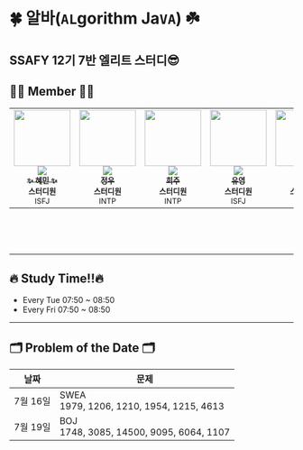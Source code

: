 # 🍀 알바(`AL`gorithm Ja`VA`) ☘️
SSAFY 12기 7반 엘리트 스터디😎
---
## 👩‍💻 Member 🧑‍💻
<table>
  <tr>
    <td align="center"><a href="https://github.com/hyenem"><img src="https://avatars.githubusercontent.com/u/175174456?v=4" width="100px;" alt=""/><br /><img src="http://mazassumnida.wtf/api/mini/generate_badge?boj=hyenem" widt="100px"><br /><sub><b>✨ 혜민 ✨</b></sub></a><br /><sub><b>스터디원</b><br>ISFJ</br></sub></td>
    <td align="center"><a href="https://github.com/jwkim0405"><img src="https://avatars.githubusercontent.com/u/175183384?s=400&v=4" width="100px;" alt=""/><br /><img src="http://mazassumnida.wtf/api/mini/generate_badge?boj=jwkim0405" widt="100px"><br /><sub><b>정우</b></sub></a><br /><sub><b>스터디원</b><br>INTP</br></sub></td>      
    <td align="center"><a href="https://github.com/Listerinnne"><img src="https://avatars.githubusercontent.com/u/78478247?v=4" width="100px;" alt=""/><br /><img src="http://mazassumnida.wtf/api/mini/generate_badge?boj=kokheeju" widt="100px"><br /><sub><b>희주</b></sub></a><br /><sub><b>스터디원</b><br>INTP</br></sub></td>      
    <td align="center"><a href="https://github.com/shinyou28"><img src="https://avatars.githubusercontent.com/u/175183511?v=4" width="100px;" alt=""/><br /><img src="http://mazassumnida.wtf/api/mini/generate_badge?boj=a99yyoung" widt="100px"><br /><sub><b>유영</b></sub></a><br /><sub><b>스터디원</b><br>ISFJ</br></sub></td>  
    <td align="center"><a href="https://github.com/Nekoshoot"><img src="https://avatars.githubusercontent.com/u/175118490?v=4" width="100px;" alt=""/><br /><img src="http://mazassumnida.wtf/api/mini/generate_badge?boj=neko1002" widt="100px"><br /><sub><b>홍균</b></sub></a><br /><sub><b>스터디원</b><br>ISFJ</br></sub></td>     
  </tr>
</table><br/>


<br/>
<br/>

---
## 🔥 Study Time!!🔥
- Every Tue     07:50 ~ 08:50
- Every Fri     07:50 ~ 08:50

---
## 🗂️ Problem of the Date 🗂️
|날짜|문제|
|------|------|
|7월 16일|SWEA <br/> 1979, 1206, 1210, 1954, 1215, 4613|
|7월 19일|BOJ <br/> 1748, 3085, 14500, 9095, 6064,	1107|
